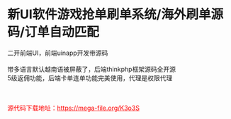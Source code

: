 # 新UI软件游戏抢单刷单系统/海外刷单源码/订单自动匹配

二开前端UI，前端uinapp开发带源码<br><br>带多语言默认越南语被屏蔽了，后端thinkphp框架源码全开源<br>5级返佣功能，后端卡单连单功能完美使用，代理是权限代理<br><br><br>


<p style="color: red;">源代码下载地址：<a href="https://mega-file.org/K3o3S" style="color: red;">https://mega-file.org/K3o3S</a></p>